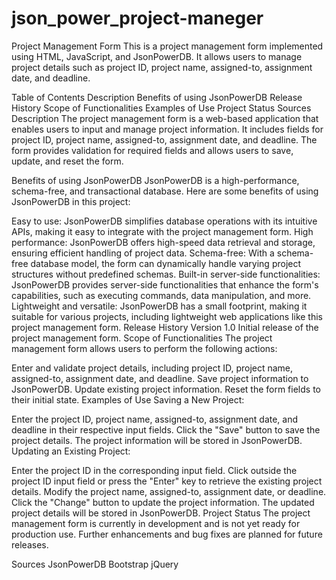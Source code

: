 # json_power_project-maneger
Project Management Form
This is a project management form implemented using HTML, JavaScript, and JsonPowerDB. It allows users to manage project details such as project ID, project name, assigned-to, assignment date, and deadline.

Table of Contents
Description
Benefits of using JsonPowerDB
Release History
Scope of Functionalities
Examples of Use
Project Status
Sources
Description
The project management form is a web-based application that enables users to input and manage project information. It includes fields for project ID, project name, assigned-to, assignment date, and deadline. The form provides validation for required fields and allows users to save, update, and reset the form.

Benefits of using JsonPowerDB
JsonPowerDB is a high-performance, schema-free, and transactional database. Here are some benefits of using JsonPowerDB in this project:

Easy to use: JsonPowerDB simplifies database operations with its intuitive APIs, making it easy to integrate with the project management form.
High performance: JsonPowerDB offers high-speed data retrieval and storage, ensuring efficient handling of project data.
Schema-free: With a schema-free database model, the form can dynamically handle varying project structures without predefined schemas.
Built-in server-side functionalities: JsonPowerDB provides server-side functionalities that enhance the form's capabilities, such as executing commands, data manipulation, and more.
Lightweight and versatile: JsonPowerDB has a small footprint, making it suitable for various projects, including lightweight web applications like this project management form.
Release History
Version 1.0
Initial release of the project management form.
Scope of Functionalities
The project management form allows users to perform the following actions:

Enter and validate project details, including project ID, project name, assigned-to, assignment date, and deadline.
Save project information to JsonPowerDB.
Update existing project information.
Reset the form fields to their initial state.
Examples of Use
Saving a New Project:

Enter the project ID, project name, assigned-to, assignment date, and deadline in their respective input fields.
Click the "Save" button to save the project details.
The project information will be stored in JsonPowerDB.
Updating an Existing Project:

Enter the project ID in the corresponding input field.
Click outside the project ID input field or press the "Enter" key to retrieve the existing project details.
Modify the project name, assigned-to, assignment date, or deadline.
Click the "Change" button to update the project information.
The updated project details will be stored in JsonPowerDB.
Project Status
The project management form is currently in development and is not yet ready for production use. Further enhancements and bug fixes are planned for future releases.

Sources
JsonPowerDB
Bootstrap
jQuery
